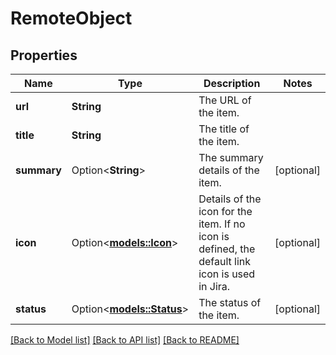 # RemoteObject

## Properties

Name | Type | Description | Notes
------------ | ------------- | ------------- | -------------
**url** | **String** | The URL of the item. | 
**title** | **String** | The title of the item. | 
**summary** | Option<**String**> | The summary details of the item. | [optional]
**icon** | Option<[**models::Icon**](Icon.md)> | Details of the icon for the item. If no icon is defined, the default link icon is used in Jira. | [optional]
**status** | Option<[**models::Status**](Status.md)> | The status of the item. | [optional]

[[Back to Model list]](../README.md#documentation-for-models) [[Back to API list]](../README.md#documentation-for-api-endpoints) [[Back to README]](../README.md)


